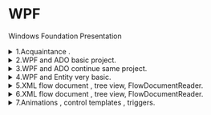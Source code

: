 # WPF
 Windows Foundation Presentation


<details><summary> 1.Acquaintance .  </summary><p>

---

[WPF all markup types basics example](CW/lesson_01/WpfApp1 "CW\lesson_01\WpfApp1")   

---

</p></details>

<details><summary> 2.WPF and ADO basic project. </summary><p>

---

[INotifyPropertyChanged Metanit Guide](https://metanit.com/sharp/wpf/11.2.php "https://metanit.com/sharp/wpf/11.2.php")   

[WPF and ADO.Net(Models) example](CW/lesson_02/DeanOffice "CW\lesson_02\DeanOffice")   

[WPF Calculator example](HW/lesson_02/Calculator "HW\lesson_02\Calculator")   

---

</p></details>

<details><summary> 3.WPF and ADO continue same project. </summary><p>

---

[WPF and ADO.Net(Models) example](CW/lesson_02/DeanOffice "CW\lesson_02\DeanOffice")   

---

</p></details>

<details><summary> 4.WPF and Entity very basic. </summary><p>

---

[WPF list view , bindings , INotifyPropertyChanged and Entity Framework basics](CW/lesson_04/DeliveryService "CW\lesson_04\DeliveryService")   

---

</p></details>

<details><summary> 5.XML flow document , tree view, FlowDocumentReader. </summary><p>

---

[WPF tree view , FlowDocumentReader](CW/lesson_05/DocumentReader "CW\lesson_05\DocumentReader")   

[WPF tree view , FlowDocumentReader](HW/lesson_05/CookRecipes "CW\lesson_05\CookRecipes")   

---

</p></details>

<details><summary> 6.XML flow document , tree view, FlowDocumentReader. </summary><p>

---

[WPF different useless examples ](CW/lesson_06/ "CW\lesson_06\")   

[WPF dataGrid , Binding , Command , Converter , MVVM](HW/lesson_06/EngRusDictionary "CW\lesson_06\EngRusDictionary")   

---

</p></details>

<details><summary> 7.Animations , control templates , triggers. </summary><p>

---

[WPF different Animations , control templates , triggers ](CW/lesson_07/ "CW\lesson_07\")   

[WPF Animations , control templates , triggers , not bad style](HW/lesson_07/AuthWindow "CW\lesson_07\AuthWindow")   

---

</p></details>
